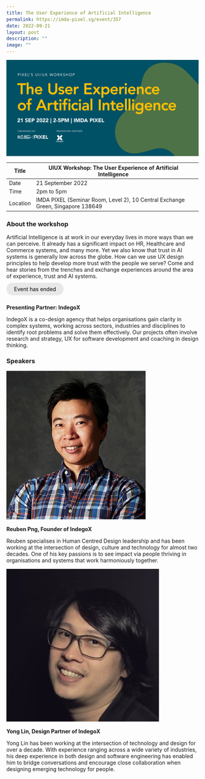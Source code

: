 ```yaml
---
title: The User Experience of Artificial Intelligence
permalink: https://imda-pixel.sg/event/357
date: 2022-09-21
layout: post
description: ""
image: ""
---
```

![27 Oct- UIUX](/images/Events/UIUX/PIXEL-UIUX-Workshop---The-User-Experience-of-Artificial-Intelligence_1600-x-800_V2.png) 

| Title | UIUX Workshop: The User Experience of Artificial Intelligence | | 
| -------- | -------- | --------| 
| Date  | 21 September 2022  | 
| Time  | 2pm to 5pm  |
| Location  | IMDA PIXEL (Seminar Room, Level 2), 10 Central Exchange Green, Singapore 138649 |

### About the workshop 

Artificial Intelligence is at work in our everyday lives in more ways than we can perceive. It already has a significant impact on HR, Healthcare and Commerce systems, and many more. Yet we also know that trust in AI systems is generally low across the globe. How can we use UX design principles to help develop more trust with the people we serve? Come and hear stories from the trenches and exchange experiences around the area of experience, trust and AI systems.
 <br><br><a href="" target="_blank" style="background-color: #E8E8E8; color: black; text-decoration: none; border-radius: 100px; padding-left: 20px; padding-right: 20px; padding-top:8px; padding-bottom:8px">Event has ended</a><br><br>

**Presenting Partner: IndegoX**

IndegoX is a co-design agency that helps organisations gain clarity in complex systems, working across sectors, industries and disciplines to identify root problems and solve them effectively. Our projects often involve research and strategy, UX for software development and coaching in design thinking.

### Speakers 

![ruben](/images/UIUX/rueben.jpg)

**Reuben Png, Founder of IndegoX**

Reuben specialises in Human Centred Design leadership and has been working at the intersection of design, culture and technology for almost two decades. One of his key passions is to see impact via people thriving in organisations and systems that work harmoniously together.

![Yong Lin](/images/UIUX/Yong%20Lin%20pic.jpg)

**Yong Lin, Design Partner of IndegoX**

Yong Lin has been working at the intersection of technology and design for over a decade. With experience ranging across a wide variety of industries, his deep experience in both design and software engineering has enabled him to bridge conversations and encourage close collaboration when designing emerging technology for people.

